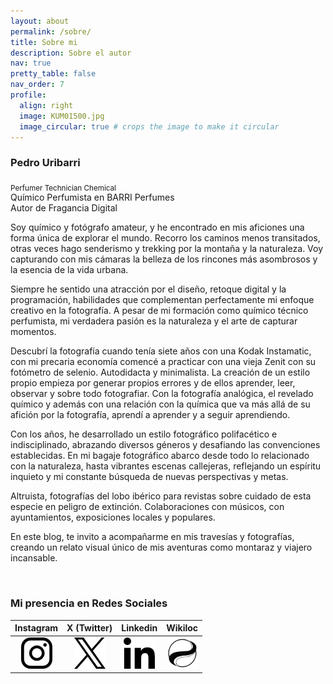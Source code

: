 ```yaml
---
layout: about
permalink: /sobre/
title: Sobre mi
description: Sobre el autor
nav: true
pretty_table: false
nav_order: 7
profile:
  align: right
  image: KUM01500.jpg
  image_circular: true # crops the image to make it circular
---
```


### Pedro Uribarri
<sub>Perfumer Technician Chemical</sub>\
Químico Perfumista en BARRI Perfumes\
Autor de Fragancia Digital

Soy químico y fotógrafo amateur, y he encontrado en mis aficiones una forma única de explorar el mundo. Recorro los caminos menos transitados, otras veces hago senderismo y trekking por la montaña y la naturaleza. Voy capturando con mis cámaras la belleza de los rincones más asombrosos y la esencia de la vida urbana.

Siempre he sentido una atracción por el diseño, retoque digital y la programación, habilidades que complementan perfectamente mi enfoque creativo en la fotografía. A pesar de mi formación como químico técnico perfumista, mi verdadera pasión es la naturaleza y el arte de capturar momentos.

Descubrí la fotografía cuando tenía siete años con una Kodak Instamatic, con mi precaria economía comencé a practicar con una vieja Zenit con su fotómetro de selenio. Autodidacta y minimalista. La creación de un estilo propio empieza por generar propios errores y de ellos aprender, leer, observar y sobre todo fotografiar. Con la fotografía analógica, el revelado químico y además con una relación con la química que va más allá de su afición por la fotografía, aprendí a aprender y a seguir aprendiendo.

Con los años, he desarrollado un estilo fotográfico polifacético e indisciplinado, abrazando diversos géneros y desafiando las convenciones establecidas. En mi bagaje fotográfico abarco desde todo lo relacionado con la naturaleza, hasta vibrantes escenas callejeras, reflejando un espíritu inquieto y mi constante búsqueda de nuevas perspectivas y metas.  

Altruista, fotografías del lobo ibérico para revistas sobre cuidado de esta especie en peligro de extinción. Colaboraciones con músicos, con ayuntamientos, exposiciones locales y populares.

En este blog, te invito a acompañarme en mis travesías y fotografías, creando un relato visual único de mis aventuras como montaraz y viajero incansable.

<br>
 
### Mi presencia en Redes Sociales

|Instagram|X (Twitter)|Linkedin|Wikiloc|  
| :-----------: | :------------: | :------------: | :------------: |
|[![Instagram](/assets/img/0000/pum-insta.png "Instagram")](https://www.instagram.com/kuribarri/)|[![X Twitter](/assets/img/0000/pum-eqix.png "X")](https://x.com/uribarri_p)|[![Linkedin](/assets/img/0000/pum-link.png "Instagram")](https://www.linkedin.com/in/barripedrouribarri)|[![Wikiloc](/assets/img/0000/pum-wloc.png "Wikiloc")](https://es.wikiloc.com/wikiloc/user.do?id=4230607)|

<br>